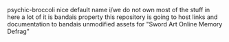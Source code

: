 psychic-broccoli nice default name 
i/we do not own most of the stuff in here a lot of it is bandais property
this repository is going to host links and documentation to bandais unmodified assets for "Sword Art Online Memory Defrag"

